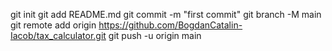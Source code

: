 git init
git add README.md
git commit -m "first commit"
git branch -M main
git remote add origin https://github.com/BogdanCatalin-Iacob/tax_calculator.git
git push -u origin main